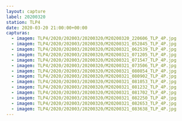 ```yaml
---
layout: capture
label: 20200320
station: TLP4
date: 2020-03-20 21:00:00+00:00
capturas:
  - imagem: TLP4/2020/202003/20200320/M20200320_220606_TLP_4P.jpg
  - imagem: TLP4/2020/202003/20200320/M20200321_052845_TLP_4P.jpg
  - imagem: TLP4/2020/202003/20200320/M20200321_062539_TLP_4P.jpg
  - imagem: TLP4/2020/202003/20200320/M20200321_071205_TLP_4P.jpg
  - imagem: TLP4/2020/202003/20200320/M20200321_071547_TLP_4P.jpg
  - imagem: TLP4/2020/202003/20200320/M20200321_073506_TLP_4P.jpg
  - imagem: TLP4/2020/202003/20200320/M20200321_080854_TLP_4P.jpg
  - imagem: TLP4/2020/202003/20200320/M20200321_080902_TLP_4P.jpg
  - imagem: TLP4/2020/202003/20200320/M20200321_081053_TLP_4P.jpg
  - imagem: TLP4/2020/202003/20200320/M20200321_081232_TLP_4P.jpg
  - imagem: TLP4/2020/202003/20200320/M20200321_081702_TLP_4P.jpg
  - imagem: TLP4/2020/202003/20200320/M20200321_082250_TLP_4P.jpg
  - imagem: TLP4/2020/202003/20200320/M20200321_082653_TLP_4P.jpg
  - imagem: TLP4/2020/202003/20200320/M20200321_083638_TLP_4P.jpg
---
```

